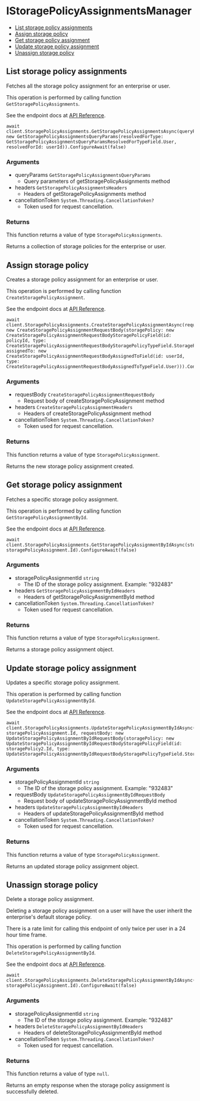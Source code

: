 # IStoragePolicyAssignmentsManager


- [List storage policy assignments](#list-storage-policy-assignments)
- [Assign storage policy](#assign-storage-policy)
- [Get storage policy assignment](#get-storage-policy-assignment)
- [Update storage policy assignment](#update-storage-policy-assignment)
- [Unassign storage policy](#unassign-storage-policy)

## List storage policy assignments

Fetches all the storage policy assignment for an enterprise or user.

This operation is performed by calling function `GetStoragePolicyAssignments`.

See the endpoint docs at
[API Reference](https://developer.box.com/reference/get-storage-policy-assignments/).

<!-- sample get_storage_policy_assignments -->
```
await client.StoragePolicyAssignments.GetStoragePolicyAssignmentsAsync(queryParams: new GetStoragePolicyAssignmentsQueryParams(resolvedForType: GetStoragePolicyAssignmentsQueryParamsResolvedForTypeField.User, resolvedForId: userId)).ConfigureAwait(false)
```

### Arguments

- queryParams `GetStoragePolicyAssignmentsQueryParams`
  - Query parameters of getStoragePolicyAssignments method
- headers `GetStoragePolicyAssignmentsHeaders`
  - Headers of getStoragePolicyAssignments method
- cancellationToken `System.Threading.CancellationToken?`
  - Token used for request cancellation.


### Returns

This function returns a value of type `StoragePolicyAssignments`.

Returns a collection of storage policies for
the enterprise or user.


## Assign storage policy

Creates a storage policy assignment for an enterprise or user.

This operation is performed by calling function `CreateStoragePolicyAssignment`.

See the endpoint docs at
[API Reference](https://developer.box.com/reference/post-storage-policy-assignments/).

<!-- sample post_storage_policy_assignments -->
```
await client.StoragePolicyAssignments.CreateStoragePolicyAssignmentAsync(requestBody: new CreateStoragePolicyAssignmentRequestBody(storagePolicy: new CreateStoragePolicyAssignmentRequestBodyStoragePolicyField(id: policyId, type: CreateStoragePolicyAssignmentRequestBodyStoragePolicyTypeField.StoragePolicy), assignedTo: new CreateStoragePolicyAssignmentRequestBodyAssignedToField(id: userId, type: CreateStoragePolicyAssignmentRequestBodyAssignedToTypeField.User))).ConfigureAwait(false)
```

### Arguments

- requestBody `CreateStoragePolicyAssignmentRequestBody`
  - Request body of createStoragePolicyAssignment method
- headers `CreateStoragePolicyAssignmentHeaders`
  - Headers of createStoragePolicyAssignment method
- cancellationToken `System.Threading.CancellationToken?`
  - Token used for request cancellation.


### Returns

This function returns a value of type `StoragePolicyAssignment`.

Returns the new storage policy assignment created.


## Get storage policy assignment

Fetches a specific storage policy assignment.

This operation is performed by calling function `GetStoragePolicyAssignmentById`.

See the endpoint docs at
[API Reference](https://developer.box.com/reference/get-storage-policy-assignments-id/).

<!-- sample get_storage_policy_assignments_id -->
```
await client.StoragePolicyAssignments.GetStoragePolicyAssignmentByIdAsync(storagePolicyAssignmentId: storagePolicyAssignment.Id).ConfigureAwait(false)
```

### Arguments

- storagePolicyAssignmentId `string`
  - The ID of the storage policy assignment. Example: "932483"
- headers `GetStoragePolicyAssignmentByIdHeaders`
  - Headers of getStoragePolicyAssignmentById method
- cancellationToken `System.Threading.CancellationToken?`
  - Token used for request cancellation.


### Returns

This function returns a value of type `StoragePolicyAssignment`.

Returns a storage policy assignment object.


## Update storage policy assignment

Updates a specific storage policy assignment.

This operation is performed by calling function `UpdateStoragePolicyAssignmentById`.

See the endpoint docs at
[API Reference](https://developer.box.com/reference/put-storage-policy-assignments-id/).

<!-- sample put_storage_policy_assignments_id -->
```
await client.StoragePolicyAssignments.UpdateStoragePolicyAssignmentByIdAsync(storagePolicyAssignmentId: storagePolicyAssignment.Id, requestBody: new UpdateStoragePolicyAssignmentByIdRequestBody(storagePolicy: new UpdateStoragePolicyAssignmentByIdRequestBodyStoragePolicyField(id: storagePolicy2.Id, type: UpdateStoragePolicyAssignmentByIdRequestBodyStoragePolicyTypeField.StoragePolicy))).ConfigureAwait(false)
```

### Arguments

- storagePolicyAssignmentId `string`
  - The ID of the storage policy assignment. Example: "932483"
- requestBody `UpdateStoragePolicyAssignmentByIdRequestBody`
  - Request body of updateStoragePolicyAssignmentById method
- headers `UpdateStoragePolicyAssignmentByIdHeaders`
  - Headers of updateStoragePolicyAssignmentById method
- cancellationToken `System.Threading.CancellationToken?`
  - Token used for request cancellation.


### Returns

This function returns a value of type `StoragePolicyAssignment`.

Returns an updated storage policy assignment object.


## Unassign storage policy

Delete a storage policy assignment.

Deleting a storage policy assignment on a user
will have the user inherit the enterprise's default
storage policy.

There is a rate limit for calling this endpoint of only
twice per user in a 24 hour time frame.

This operation is performed by calling function `DeleteStoragePolicyAssignmentById`.

See the endpoint docs at
[API Reference](https://developer.box.com/reference/delete-storage-policy-assignments-id/).

<!-- sample delete_storage_policy_assignments_id -->
```
await client.StoragePolicyAssignments.DeleteStoragePolicyAssignmentByIdAsync(storagePolicyAssignmentId: storagePolicyAssignment.Id).ConfigureAwait(false)
```

### Arguments

- storagePolicyAssignmentId `string`
  - The ID of the storage policy assignment. Example: "932483"
- headers `DeleteStoragePolicyAssignmentByIdHeaders`
  - Headers of deleteStoragePolicyAssignmentById method
- cancellationToken `System.Threading.CancellationToken?`
  - Token used for request cancellation.


### Returns

This function returns a value of type `null`.

Returns an empty response when the storage policy
assignment is successfully deleted.


